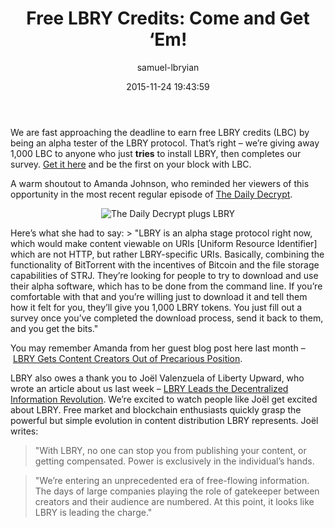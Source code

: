 ﻿---
author: samuel-lbryian
title: 'Free LBRY Credits: Come and Get ‘Em!'
date: '2015-11-24 19:43:59'
---

We are fast approaching the deadline to earn free LBRY credits (LBC) by being an alpha tester of the LBRY protocol. That’s right – we’re giving away 1,000 LBC to anyone who just **tries** to install LBRY, then completes our survey. [Get it here](https://lbry.io/get) and be the first on your block with LBC.

A warm shoutout to Amanda Johnson, who reminded her viewers of this opportunity in the most recent regular episode of [The Daily Decrypt](https://www.youtube.com/channel/UCqNCLd2r19wpWWQE6yDLOOQ/featured).
<p style="text-align: center;"><img src="https://i.imgur.com/rH04oCZ.png" alt="The Daily Decrypt plugs LBRY"></p>
Here’s what she had to say:
> "LBRY is an alpha stage protocol right now, which would make content viewable on URIs [Uniform Resource Identifier] which are not HTTP, but rather LBRY-specific URIs. Basically, combining the functionality of BitTorrent with the incentives of Bitcoin and the file storage capabilities of STRJ. They’re looking for people to try to download and use their alpha software, which has to be done from the command line. If you’re comfortable with that and you’re willing just to download it and tell them how it felt for you, they’ll give you 1,000 LBRY tokens. You just fill out a survey once you’ve completed the download process, send it back to them, and you get the bits."

You may remember Amanda from her guest blog post here last month – [LBRY Gets Content Creators Out of Precarious Position](https://blog.lbry.io/lbry-gets-content-creators-out-of-precarious-position-daily-decrypts-amanda-b-johnson/).

LBRY also owes a thank you to Joël Valenzuela of Liberty Upward, who wrote an article about us last week – [LBRY Leads the Decentralized Information Revolution](https://libertyupward.com/lbry-leads-the-decentralized-information-revolution/). We’re excited to watch people like Joël get excited about LBRY. Free market and blockchain enthusiasts quickly grasp the powerful but simple evolution in content distribution LBRY represents. Joël writes:

> "With LBRY, no one can stop you from publishing your content, or getting compensated. Power is exclusively in the individual’s hands.

> "We’re entering an unprecedented era of free-flowing information. The days of large companies playing the role of gatekeeper between creators and their audience are numbered. At this point, it looks like LBRY is leading the charge."

